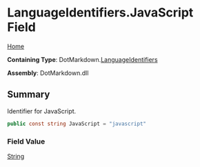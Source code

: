 # LanguageIdentifiers\.JavaScript Field

[Home](../../../README.md)

**Containing Type**: DotMarkdown\.[LanguageIdentifiers](../README.md)

**Assembly**: DotMarkdown\.dll

## Summary

Identifier for JavaScript\.

```csharp
public const string JavaScript = "javascript"
```

### Field Value

[String](https://docs.microsoft.com/en-us/dotnet/api/system.string)

